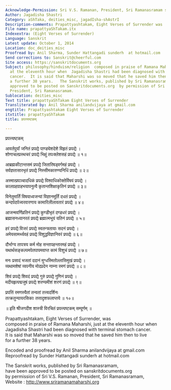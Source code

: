 ```yaml
---
Acknowledge-Permission: Sri V.S. Ramanan, President, Sri Ramanasramam sriramanamaharshi.org
Author: Jagadisha Shastri
Category: aShTaka, deities_misc, jagadIsha-shAstrI
Description-comments: Prapattyashtakam, Eight Verses of Surrender was
File name: prapattyaShTakam.itx
Indexextra: (Eight Verses of Surrender)
Language: Sanskrit
Latest update: October 1, 2014
Location: doc_deities_misc
Proofread by: Anil Sharma, Sunder Hattangadi sunderh  at hotmail.com
Send corrections to: Sanskrit@cheerful.com
Site access: https://sanskritdocuments.org
Subject: philosophy/hinduism/religion  composed in praise of Ramana Maharshi, just
  at the eleventh hour when  Jagadisha Shastri had been diagnosed with terminal stomach
  cancer.  It is said that Maharshi was so moved that he saved him then to live  for
  a further 38 years.   The Sanskrit works, published by Sri Ramanasramam  have been
  approved to be posted on Sanskritdocuments.org  by permission of Sri V.S. Ramanan,
  President, Sri Ramanasramam.
Sublocation: deities_misc
Text title: prapattyaShTakam Eight Verses of Surrender
Transliterated by: Anil Sharma anilandvijaya at gmail.com
engtitle: Prapattyashtakam Eight Verses of Surrender
itxtitle: prapattyaShTakam
title: प्रपत्त्यष्टकम्

---
```

  
 प्रपत्त्यष्टकम्   
  
आवर्तपुर्यां जनितं प्रपद्ये पाण्ड्येशदेशे विहृतं प्रपद्ये ।  
शोणाचलप्रस्थचरं प्रपद्ये भिक्षुं तपःक्लेशसहं प्रपद्ये ॥ १॥  
  
आब्रह्मकीटान्तसमं प्रपद्ये जितारिषड्वर्गमहं प्रपद्ये ।  
सर्वज्ञतासारभृतं प्रपद्ये निस्सीमकारुण्यनिधिं प्रपद्ये ॥ २॥  
  
अस्मात्प्रपञ्चादधिकं प्रपद्ये विश्वाधिकोक्तेर्विषयं प्रपद्ये ।  
कालग्रहग्राहभयापनुत्यै कृतान्तशिक्षाकृतिनं प्रपद्ये ॥ ३॥  
  
विनेतुमार्तिं विषयाध्वजन्यां विज्ञानमूर्तिं दधतं प्रपद्ये ।  
कन्दर्पदर्पज्वरवारणाय कामारिलीलावतारं प्रपद्ये ॥ ४॥  
  
आजन्मवर्णिव्रतिनं प्रपद्ये कुण्डीभृतं दण्डधरं प्रपद्ये ।  
ब्रह्मासनध्यानरतं प्रपद्ये ब्रह्मात्मभूयं यतिनं प्रपद्ये ॥ ५॥  
  
हरं प्रपद्ये विजरं प्रपद्ये स्वतन्त्रतायाः सदनं प्रपद्ये ।  
अमेयसामर्थ्यवहं प्रपद्ये विशुद्धविज्ञानिवरं प्रपद्ये ॥ ६॥  
  
दौर्भाग्य तापत्रय कर्म मोह सन्तापहन्तारमहं प्रपद्ये ।  
यथार्थसङ्कल्पमपेतपापमवाप्त कामं विशुचं प्रपद्ये ॥ ७॥  
  
मनः प्रसादं भजतां ददानं मुग्धस्मितोल्लासिमुखं प्रपद्ये ।  
व्यथामशेषां व्यपनीय मोदप्रदेन नाम्ना रमणं प्रपद्ये ॥ ८॥  
  
शिवं प्रपद्ये शिवदं प्रपद्ये गुरुं प्रपद्ये गुणिनं प्रपद्ये ।  
मदीयहृत्पद्मजुषं प्रपद्ये शरण्यमीशं शरणं प्रपद्ये ॥ ९॥  
  
प्रपत्तिं रमणस्यैतां तन्वतां तत्त्वदर्शिनः  
तत्क्रतुन्यायरसिकाः तत्तादृशफलाप्तये ॥ १०॥  
  
॥ इति श्रीजगदीश शास्त्री विरचितं प्रपत्त्यष्टकम् सम्पूर्णम् ॥  
  
  
  
  
  
Prapattyashtakam, Eight Verses of Surrender, was  
composed in praise of Ramana Maharshi, just at the eleventh hour when  
Jagadisha Shastri had been diagnosed with terminal stomach cancer.  
It is said that Maharshi was so moved that he saved him then to live  
for a further 38 years.  
   
Encoded and proofread by Anil Sharma anilandvijaya at gmail.com  
Reproofread by Sunder Hattangadi sunderh at hotmail.com  
  
The Sanskrit works, published by Sri Ramanasramam,  
have been approved to be posted on sanskritdocuments.org  
by permission of Sri V.S. Ramanan, President, Sri Ramanasramam,  
Website : http://www.sriramanamaharshi.org  
  

